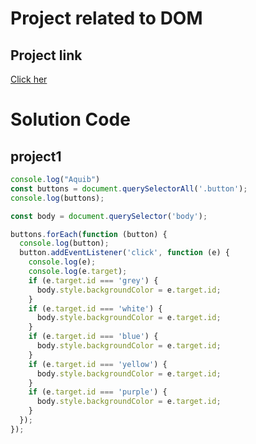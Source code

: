 # Project related to DOM

## Project link
[Click her](https://stackblitz.com/edit/dom-project-chaiaurcode-h4g7maaj?file=1-colorChanger%2Fchaiaurcode.js,1-colorChanger%2Findex.html)

# Solution Code
## project1

``` javascript
console.log("Aquib")
const buttons = document.querySelectorAll('.button');
console.log(buttons);

const body = document.querySelector('body');

buttons.forEach(function (button) {
  console.log(button);
  button.addEventListener('click', function (e) {
    console.log(e);
    console.log(e.target);
    if (e.target.id === 'grey') {
      body.style.backgroundColor = e.target.id;
    }
    if (e.target.id === 'white') {
      body.style.backgroundColor = e.target.id;
    }
    if (e.target.id === 'blue') {
      body.style.backgroundColor = e.target.id;
    }
    if (e.target.id === 'yellow') {
      body.style.backgroundColor = e.target.id;
    }
    if (e.target.id === 'purple') {
      body.style.backgroundColor = e.target.id;
    }
  });
});


```
